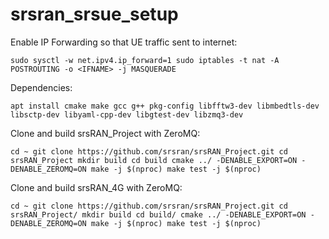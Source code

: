 # srsran_srsue_setup

Enable IP Forwarding so that UE traffic sent to internet:

`sudo sysctl -w net.ipv4.ip_forward=1
sudo iptables -t nat -A POSTROUTING -o <IFNAME> -j MASQUERADE`

Dependencies:

`apt install cmake make gcc g++ pkg-config libfftw3-dev libmbedtls-dev libsctp-dev libyaml-cpp-dev libgtest-dev libzmq3-dev`


Clone and build srsRAN_Project with ZeroMQ:

`cd ~
git clone https://github.com/srsran/srsRAN_Project.git
cd srsRAN_Project
mkdir build
cd build
cmake ../ -DENABLE_EXPORT=ON -DENABLE_ZEROMQ=ON
make -j $(nproc)
make test -j $(nproc)
`

Clone and build srsRAN_4G with ZeroMQ:

`cd ~
git clone https://github.com/srsran/srsRAN_Project.git
cd srsRAN_Project/
mkdir build
cd build/
cmake ../ -DENABLE_EXPORT=ON -DENABLE_ZEROMQ=ON
make -j $(nproc)
make test -j $(nproc)
`
